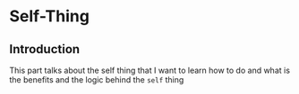 # Self-Thing

## Introduction

This part talks about the self thing that I want to learn how to do
and what is the benefits and the logic behind the `self` thing 




